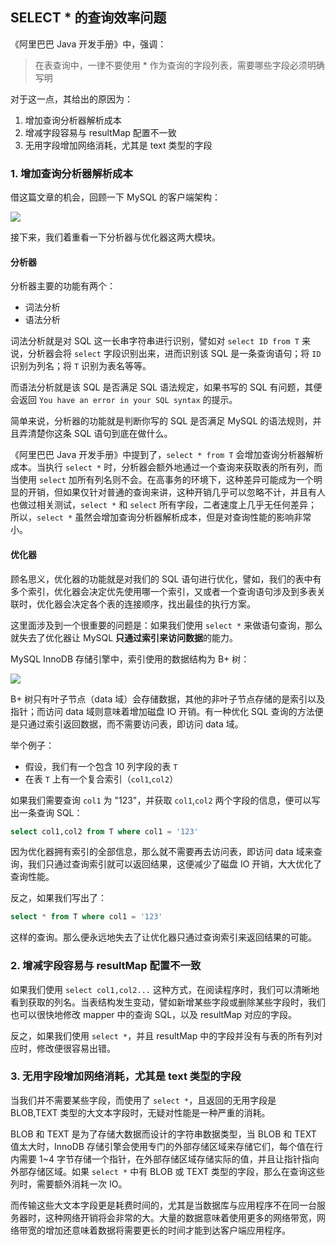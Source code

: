 ## SELECT * 的查询效率问题
《阿里巴巴 Java 开发手册》中，强调：
> 在表查询中，一律不要使用 * 作为查询的字段列表，需要哪些字段必须明确写明

对于这一点，其给出的原因为：
1. 增加查询分析器解析成本
2. 增减字段容易与 resultMap 配置不一致
3. 无用字段增加网络消耗，尤其是 text 类型的字段

### 1. 增加查询分析器解析成本

借这篇文章的机会，回顾一下 MySQL 的客户端架构：

![](https://files.mdnice.com/user/19026/aeceb01e-4373-4523-ab07-1b73e14499f9.png)

接下来，我们着重看一下分析器与优化器这两大模块。

#### 分析器

分析器主要的功能有两个：

- 词法分析
- 语法分析

词法分析就是对 SQL 这一长串字符串进行识别，譬如对 `select ID from T` 来说，分析器会将 `select` 字段识别出来，进而识别该 SQL 是一条查询语句；将 `ID` 识别为列名；将 `T` 识别为表名等等。

而语法分析就是该 SQL 是否满足 SQL 语法规定，如果书写的 SQL 有问题，其便会返回 `You have an error in your SQL syntax` 的提示。

简单来说，分析器的功能就是判断你写的 SQL 是否满足 MySQL 的语法规则，并且弄清楚你这条 SQL 语句到底在做什么。

《阿里巴巴 Java 开发手册》中提到了，`select * from T` 会增加查询分析器解析成本。当执行 `select *` 时，分析器会额外地通过一个查询来获取表的所有列，而当使用 `select` 加所有列名则不会。在高事务的环境下，这种差异可能成为一个明显的开销，但如果仅针对普通的查询来讲，这种开销几乎可以忽略不计，并且有人也做过相关测试，`select *` 和 `select` 所有字段，二者速度上几乎无任何差异；所以，`select *` 虽然会增加查询分析器解析成本，但是对查询性能的影响非常小。

#### 优化器

顾名思义，优化器的功能就是对我们的 SQL 语句进行优化，譬如，我们的表中有多个索引，优化器会决定优先使用哪一个索引，又或者一个查询语句涉及到多表关联时，优化器会决定各个表的连接顺序，找出最佳的执行方案。

这里面涉及到一个很重要的问题是：如果我们使用 `select *` 来做语句查询，那么就失去了优化器让 MySQL **只通过索引来访问数据**的能力。

MySQL InnoDB 存储引擎中，索引使用的数据结构为 B+ 树：

![](https://files.mdnice.com/user/19026/e0246aa0-ca01-419a-a7d4-47c7f4a60e60.png)

B+ 树只有叶子节点（data 域）会存储数据，其他的非叶子节点存储的是索引以及指针；而访问 data 域则意味着增加磁盘 IO 开销。有一种优化 SQL 查询的方法便是只通过索引返回数据，而不需要访问表，即访问 data 域。

举个例子：

- 假设，我们有一个包含 10 列字段的表 `T`
- 在表 `T` 上有一个复合索引（`col1`,`col2`）

如果我们需要查询 `col1` 为 "123"，并获取 `col1`,`col2` 两个字段的信息，便可以写出一条查询 SQL：
```sql
select col1,col2 from T where col1 = '123'
```
因为优化器拥有索引的全部信息，那么就不需要再去访问表，即访问 data 域来查询，我们只通过查询索引就可以返回结果，这便减少了磁盘 IO 开销，大大优化了查询性能。

反之，如果我们写出了：
```sql
select * from T where col1 = '123'
```
这样的查询。那么便永远地失去了让优化器只通过查询索引来返回结果的可能。

### 2. 增减字段容易与 resultMap 配置不一致

如果我们使用 `select col1,col2...` 这种方式，在阅读程序时，我们可以清晰地看到获取的列名。当表结构发生变动，譬如新增某些字段或删除某些字段时，我们也可以很快地修改 mapper 中的查询 SQL，以及 resultMap 对应的字段。

反之，如果我们使用 `select *`，并且 resultMap 中的字段并没有与表的所有列对应时，修改便很容易出错。

### 3. 无用字段增加网络消耗，尤其是 text 类型的字段

当我们并不需要某些字段，而使用了 `select *`，且返回的无用字段是 BLOB,TEXT 类型的大文本字段时，无疑对性能是一种严重的消耗。

BLOB 和 TEXT 是为了存储大数据而设计的字符串数据类型，当 BLOB 和 TEXT 值太大时，InnoDB 存储引擎会使用专门的外部存储区域来存储它们，每个值在行内需要 1~4 字节存储一个指针，在外部存储区域存储实际的值，并且让指针指向外部存储区域。如果 `select *` 中有 BLOB 或 TEXT 类型的字段，那么在查询这些列时，需要额外消耗一次 IO。

而传输这些大文本字段更是耗费时间的，尤其是当数据库与应用程序不在同一台服务器时，这种网络开销将会非常的大。大量的数据意味着使用更多的网络带宽，网络带宽的增加还意味着数据将需要更长的时间才能到达客户端应用程序。